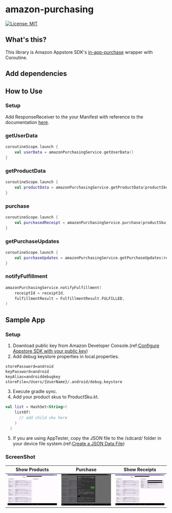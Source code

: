# amazon-purchasing

[![License: MIT](https://img.shields.io/badge/License-MIT-yellow.svg)](https://opensource.org/licenses/MIT)

## What's this?

This library is Amazon Appstore
SDK's [in-app-purchase](https://developer.amazon.com/ja/docs/in-app-purchasing/iap-implement-iap.html)
wrapper with Coroutine.

## Add dependencies

## How to Use

### Setup

Add ResponseReceiver to the your Manifest with reference to the
documentation [here](https://developer.amazon.com/ja/docs/in-app-purchasing/iap-implement-iap.html#responsereceiver).

### getUserData

```kotlin
coroutineScope.launch {
    val userData = amazonPurchasingService.getUserData()
}
```

### getProductData

```kotlin
coroutineScope.launch {
    val productData = amazonPurchasingService.getProductData(productSkus)
}
```

### purchase

```kotlin
coroutineScope.launch {
    val purchasedReceipt = amazonPurchasingService.purchase(productSku)
}
```

### getPurchaseUpdates

```kotlin
coroutineScope.launch {
    val purchaseUpdates = amazonPurchasingService.getPurchaseUpdates(requestAll)
}
```

### notifyFulfillment

```kotlin
amazonPurchasingService.notifyFulfillment(
    receiptId = receiptId,
    fulfillmentResult = FulfillmentResult.FULFILLED,
)
```

## Sample App

### Setup
1. Download public key from Amazon Developer Console.(ref:[Configure Appstore SDK with your public key](https://developer.amazon.com/docs/appstore-sdk/integrate-appstore-sdk.html#configure-key))
2. Add debug keystore properties in local.properties.

```local.properties
storePassword=android
keyPassword=android
keyAlias=androiddebugkey
storeFile=/Users/{UserName}/.android/debug.keystore
```

3. Execute gradle sync.
4. Add your product skus to ProductSku.kt.

```kotlin
val list = HashSet<String>(
    listOf(
      // add child sku here
    )
  )
```

5. If you are using AppTester, copy the JSON file to the /sdcard/ folder in your device file system.(ref:[Create a JSON Data File](https://developer.amazon.com/docs/in-app-purchasing/iap-install-and-configure-app-tester.html#create-a-json-data-file)) 

### ScreenShot

| Show Products | Purchase | Show Receipts |
|:---:|:---:|:---:|
| <img src="app/screenshot/screen1.png" width="300"/> | <img src="app/screenshot/screen2.png" width="300"/> | <img src="app/screenshot/screen3.png" width="300"/> |
